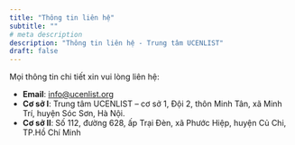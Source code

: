 ```yaml
---
title: "Thông tin liên hệ"
subtitle: ""
# meta description
description: "Thông tin liên hệ - Trung tâm UCENLIST"
draft: false
---
```


Mọi thông tin chi tiết xin vui lòng liên hệ:

* **Email**: info@ucenlist.org
* **Cơ sở I**: Trung tâm UCENLIST – cơ sở 1, Đội 2, thôn Minh Tân, xã Minh Trí, huyện Sóc Sơn, Hà Nội.
* **Cơ sở II**: Số 112, đường 628, ấp Trại Đèn, xã Phước Hiệp, huyện Củ Chi, TP.Hồ Chí Minh